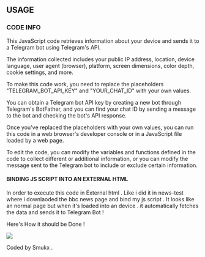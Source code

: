 ## USAGE

### CODE INFO

This JavaScript code retrieves information about your device and sends it to a Telegram bot using Telegram's API.

The information collected includes your public IP address, location, device language, user agent (browser), platform, screen dimensions, color depth, cookie settings, and more.

To make this code work, you need to replace the placeholders "TELEGRAM_BOT_API_KEY" and "YOUR_CHAT_ID" with your own values.

You can obtain a Telegram bot API key by creating a new bot through Telegram's BotFather, and you can find your chat ID by sending a message to the bot and checking the bot's API response.

Once you've replaced the placeholders with your own values, you can run this code in a web browser's developer console or in a JavaScript file loaded by a web page.

To edit the code, you can modify the variables and functions defined in the code to collect different or additional information, or you can modify the message sent to the Telegram bot to include or exclude certain information.

#### BINDING JS SCRIPT INTO AN EXTERNAL HTML

In order to execute this code in External html . Like i did it in news-test where i downlaoded the bbc news page and bind my js script . It looks like an normal page but when it's loaded into an device . it automatically fetches the data and sends it to Telegram Bot ! 

Here's How it should be Done !

<image src="https://raw.githubusercontent.com/Whitecat18/Whitecat18/main/files/bind.png" />


Coded by Smukx .

